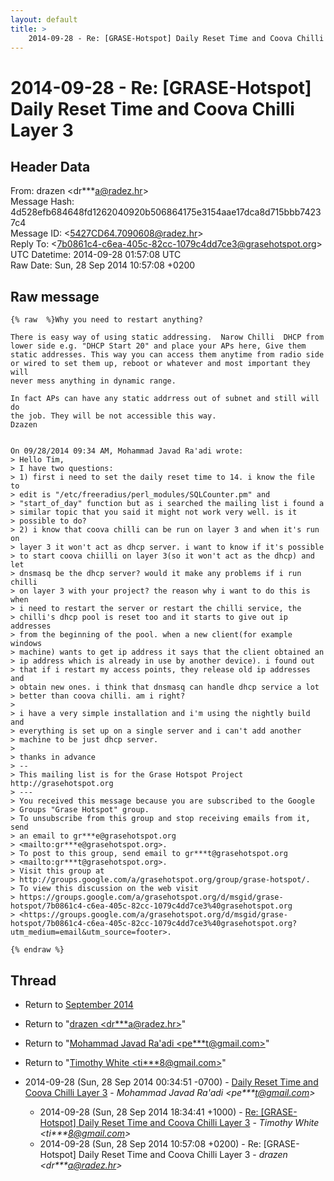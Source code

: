 ```yaml
---
layout: default
title: >
    2014-09-28 - Re: [GRASE-Hotspot] Daily Reset Time and Coova Chilli Layer 3
---
```


# 2014-09-28 - Re: [GRASE-Hotspot] Daily Reset Time and Coova Chilli Layer 3

## Header Data

From: drazen \<dr***a@radez.hr\><br>
Message Hash: 4d528efb684648fd1262040920b506864175e3154aae17dca8d715bbb74237c4<br>
Message ID: \<5427CD64.7090608@radez.hr\><br>
Reply To: \<7b0861c4-c6ea-405c-82cc-1079c4dd7ce3@grasehotspot.org\><br>
UTC Datetime: 2014-09-28 01:57:08 UTC<br>
Raw Date: Sun, 28 Sep 2014 10:57:08 +0200<br>

## Raw message

```
{% raw  %}Why you need to restart anything?

There is easy way of using static addressing.  Narow Chilli  DHCP from 
lower side e.g. "DHCP Start 20" and place your APs here, Give them 
static addresses. This way you can access them anytime from radio side 
or wired to set them up, reboot or whatever and most important they will 
never mess anything in dynamic range.

In fact APs can have any static addrress out of subnet and still will do 
the job. They will be not accessible this way.
Dzazen


On 09/28/2014 09:34 AM, Mohammad Javad Ra'adi wrote:
> Hello Tim,
> I have two questions:
> 1) first i need to set the daily reset time to 14. i know the file to 
> edit is "/etc/freeradius/perl_modules/SQLCounter.pm" and 
> "start_of_day" function but as i searched the mailing list i found a 
> similar topic that you said it might not work very well. is it 
> possible to do?
> 2) i know that coova chilli can be run on layer 3 and when it's run on 
> layer 3 it won't act as dhcp server. i want to know if it's possible 
> to start coova chiilli on layer 3(so it won't act as the dhcp) and let 
> dnsmasq be the dhcp server? would it make any problems if i run chilli 
> on layer 3 with your project? the reason why i want to do this is when 
> i need to restart the server or restart the chilli service, the 
> chilli's dhcp pool is reset too and it starts to give out ip addresses 
> from the beginning of the pool. when a new client(for example windows 
> machine) wants to get ip address it says that the client obtained an 
> ip address which is already in use by another device). i found out 
> that if i restart my access points, they release old ip addresses and 
> obtain new ones. i think that dnsmasq can handle dhcp service a lot 
> better than coova chilli. am i right?
>
> i have a very simple installation and i'm using the nightly build and 
> everything is set up on a single server and i can't add another 
> machine to be just dhcp server.
>
> thanks in advance
> -- 
> This mailing list is for the Grase Hotspot Project http://grasehotspot.org
> ---
> You received this message because you are subscribed to the Google 
> Groups "Grase Hotspot" group.
> To unsubscribe from this group and stop receiving emails from it, send 
> an email to gr***e@grasehotspot.org 
> <mailto:gr***e@grasehotspot.org>.
> To post to this group, send email to gr***t@grasehotspot.org 
> <mailto:gr***t@grasehotspot.org>.
> Visit this group at 
> http://groups.google.com/a/grasehotspot.org/group/grase-hotspot/.
> To view this discussion on the web visit 
> https://groups.google.com/a/grasehotspot.org/d/msgid/grase-hotspot/7b0861c4-c6ea-405c-82cc-1079c4dd7ce3%40grasehotspot.org 
> <https://groups.google.com/a/grasehotspot.org/d/msgid/grase-hotspot/7b0861c4-c6ea-405c-82cc-1079c4dd7ce3%40grasehotspot.org?utm_medium=email&utm_source=footer>.

{% endraw %}
```

## Thread

+ Return to [September 2014](/archive/2014/09)

+ Return to "[drazen <dr***a<span>@</span>radez.hr>](/authors/dr___a_at_radez_hr)"
+ Return to "[Mohammad Javad Ra'adi <pe***t<span>@</span>gmail.com>](/authors/pe___t_at_gmail_com)"
+ Return to "[Timothy White <ti***8<span>@</span>gmail.com>](/authors/ti___8_at_gmail_com)"

+ 2014-09-28 (Sun, 28 Sep 2014 00:34:51 -0700) - [Daily Reset Time and Coova Chilli Layer 3](/archive/2014/09/5f2d72cceef1539ab417830766a33ea2056836e7d5a13f70fddee565ffbc675c) - _Mohammad Javad Ra'adi \<pe***t@gmail.com\>_
  + 2014-09-28 (Sun, 28 Sep 2014 18:34:41 +1000) - [Re: [GRASE-Hotspot] Daily Reset Time and Coova Chilli Layer 3](/archive/2014/09/e742ccb5afa8eee03d80a9afb60c602f6340901816c96822de5df985484dc056) - _Timothy White \<ti***8@gmail.com\>_
  + 2014-09-28 (Sun, 28 Sep 2014 10:57:08 +0200) - Re: [GRASE-Hotspot] Daily Reset Time and Coova Chilli Layer 3 - _drazen \<dr***a@radez.hr\>_

